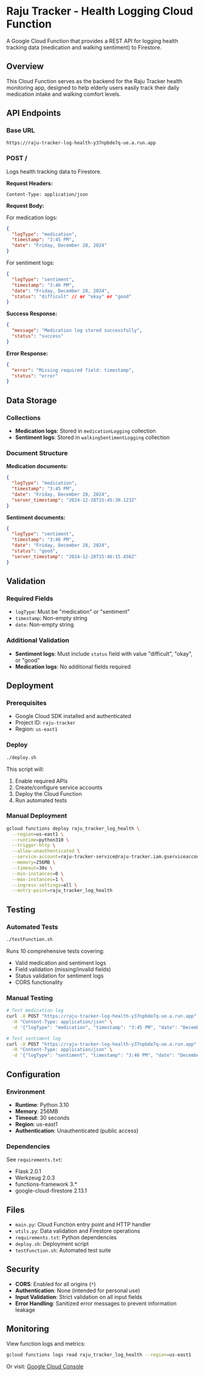 # Raju Tracker - Health Logging Cloud Function

A Google Cloud Function that provides a REST API for logging health tracking data (medication and walking sentiment) to Firestore.

## Overview

This Cloud Function serves as the backend for the Raju Tracker health monitoring app, designed to help elderly users easily track their daily medication intake and walking comfort levels.

## API Endpoints

### Base URL
```
https://raju-tracker-log-health-y37npbde7q-ue.a.run.app
```

### POST /
Logs health tracking data to Firestore.

**Request Headers:**
```
Content-Type: application/json
```

**Request Body:**

For medication logs:
```json
{
  "logType": "medication",
  "timestamp": "3:45 PM",
  "date": "Friday, December 28, 2024"
}
```

For sentiment logs:
```json
{
  "logType": "sentiment", 
  "timestamp": "3:46 PM",
  "date": "Friday, December 28, 2024",
  "status": "difficult" // or "okay" or "good"
}
```

**Success Response:**
```json
{
  "message": "Medication log stored successfully",
  "status": "success"
}
```

**Error Response:**
```json
{
  "error": "Missing required field: timestamp",
  "status": "error"
}
```

## Data Storage

### Collections

- **Medication logs**: Stored in `medicationLogging` collection
- **Sentiment logs**: Stored in `walkingSentimentLogging` collection

### Document Structure

**Medication documents:**
```json
{
  "logType": "medication",
  "timestamp": "3:45 PM",
  "date": "Friday, December 28, 2024", 
  "server_timestamp": "2024-12-28T15:45:30.123Z"
}
```

**Sentiment documents:**
```json
{
  "logType": "sentiment",
  "timestamp": "3:46 PM", 
  "date": "Friday, December 28, 2024",
  "status": "good",
  "server_timestamp": "2024-12-28T15:46:15.456Z"
}
```

## Validation

### Required Fields
- `logType`: Must be "medication" or "sentiment"
- `timestamp`: Non-empty string
- `date`: Non-empty string

### Additional Validation
- **Sentiment logs**: Must include `status` field with value "difficult", "okay", or "good"
- **Medication logs**: No additional fields required

## Deployment

### Prerequisites
- Google Cloud SDK installed and authenticated
- Project ID: `raju-tracker`
- Region: `us-east1`

### Deploy
```bash
./deploy.sh
```

This script will:
1. Enable required APIs
2. Create/configure service accounts
3. Deploy the Cloud Function
4. Run automated tests

### Manual Deployment
```bash
gcloud functions deploy raju_tracker_log_health \
  --region=us-east1 \
  --runtime=python310 \
  --trigger-http \
  --allow-unauthenticated \
  --service-account=raju-tracker-service@raju-tracker.iam.gserviceaccount.com \
  --memory=256MB \
  --timeout=30s \
  --min-instances=0 \
  --max-instances=1 \
  --ingress-settings=all \
  --entry-point=raju_tracker_log_health
```

## Testing

### Automated Tests
```bash
./testFunction.sh
```

Runs 10 comprehensive tests covering:
- Valid medication and sentiment logs
- Field validation (missing/invalid fields)
- Status validation for sentiment logs
- CORS functionality

### Manual Testing
```bash
# Test medication log
curl -X POST "https://raju-tracker-log-health-y37npbde7q-ue.a.run.app" \
  -H "Content-Type: application/json" \
  -d '{"logType": "medication", "timestamp": "3:45 PM", "date": "December 28, 2024"}'

# Test sentiment log  
curl -X POST "https://raju-tracker-log-health-y37npbde7q-ue.a.run.app" \
  -H "Content-Type: application/json" \
  -d '{"logType": "sentiment", "timestamp": "3:46 PM", "date": "December 28, 2024", "status": "good"}'
```

## Configuration

### Environment
- **Runtime**: Python 3.10
- **Memory**: 256MB
- **Timeout**: 30 seconds
- **Region**: us-east1
- **Authentication**: Unauthenticated (public access)

### Dependencies
See `requirements.txt`:
- Flask 2.0.1
- Werkzeug 2.0.3  
- functions-framework 3.*
- google-cloud-firestore 2.13.1

## Files

- `main.py`: Cloud Function entry point and HTTP handler
- `utils.py`: Data validation and Firestore operations
- `requirements.txt`: Python dependencies
- `deploy.sh`: Deployment script
- `testFunction.sh`: Automated test suite

## Security

- **CORS**: Enabled for all origins (`*`)
- **Authentication**: None (intended for personal use)
- **Input Validation**: Strict validation on all input fields
- **Error Handling**: Sanitized error messages to prevent information leakage

## Monitoring

View function logs and metrics:
```bash
gcloud functions logs read raju_tracker_log_health --region=us-east1
```

Or visit: [Google Cloud Console](https://console.cloud.google.com/functions/details/us-east1/raju_tracker_log_health?project=raju-tracker)
